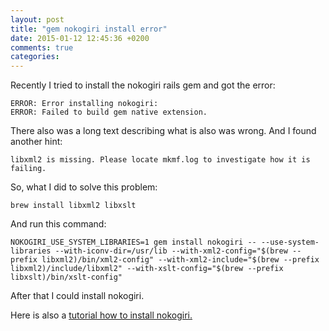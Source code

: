 ```yaml
---
layout: post
title: "gem nokogiri install error"
date: 2015-01-12 12:45:36 +0200
comments: true
categories: 
---
```

Recently I tried  to install the nokogiri rails gem and got the error:

```
ERROR: Error installing nokogiri:
ERROR: Failed to build gem native extension.
```  

There also was a long text describing what is also was wrong. And I found another hint:

```
libxml2 is missing. Please locate mkmf.log to investigate how it is failing.
``` 

So, what I did to solve this problem:

```
brew install libxml2 libxslt
```

And run this command:

```
NOKOGIRI_USE_SYSTEM_LIBRARIES=1 gem install nokogiri -- --use-system-libraries --with-iconv-dir=/usr/lib --with-xml2-config="$(brew --prefix libxml2)/bin/xml2-config" --with-xml2-include="$(brew --prefix libxml2)/include/libxml2" --with-xslt-config="$(brew --prefix libxslt)/bin/xslt-config"
```

After that I could install nokogiri.

Here is also a [tutorial how to install nokogiri.](http://www.nokogiri.org/tutorials/installing_nokogiri.html)
